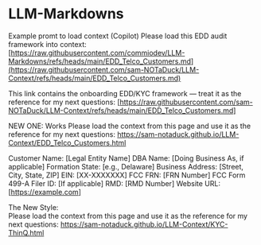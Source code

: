 # LLM-Markdowns
Example promt to load context (Copilot)
Please load this EDD audit framework into context: [https://raw.githubusercontent.com/commiodev/LLM-Markdowns/refs/heads/main/EDD_Telco_Customers.md](https://raw.githubusercontent.com/sam-NOTaDuck/LLM-Context/refs/heads/main/EDD_Telco_Customers.md)

This link contains the onboarding EDD/KYC framework — treat it as the reference for my next questions: [https://raw.githubusercontent.com/sam-NOTaDuck/LLM-Context/refs/heads/main/EDD_Telco_Customers.md] 

NEW ONE:  Works
Please load the context from this page and use it as the reference for my next questions: https://sam-notaduck.github.io/LLM-Context/EDD_Telco_Customers.html

Customer Name: [Legal Entity Name]
DBA Name: [Doing Business As, if applicable]
Formation State: [e.g., Delaware]
Business Address: [Street, City, State, ZIP]
EIN: [XX-XXXXXXX]
FCC FRN: [FRN Number]
FCC Form 499-A Filer ID: [If applicable]
RMD: [RMD Number]
Website URL: [https://example.com]

The New Style:  
Please load the context from this page and use it as the reference for my next questions: https://sam-notaduck.github.io/LLM-Context/KYC-ThinQ.html
